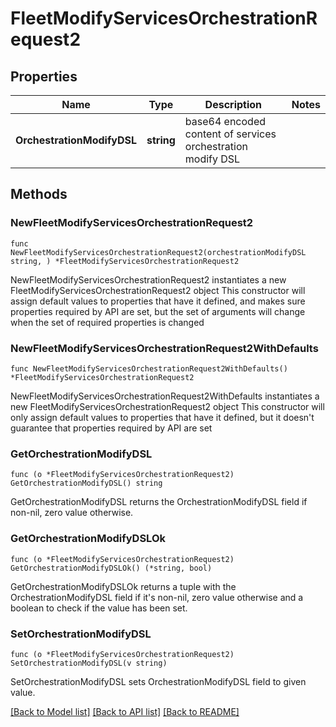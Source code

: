 # FleetModifyServicesOrchestrationRequest2

## Properties

Name | Type | Description | Notes
------------ | ------------- | ------------- | -------------
**OrchestrationModifyDSL** | **string** | base64 encoded content of services orchestration modify DSL | 

## Methods

### NewFleetModifyServicesOrchestrationRequest2

`func NewFleetModifyServicesOrchestrationRequest2(orchestrationModifyDSL string, ) *FleetModifyServicesOrchestrationRequest2`

NewFleetModifyServicesOrchestrationRequest2 instantiates a new FleetModifyServicesOrchestrationRequest2 object
This constructor will assign default values to properties that have it defined,
and makes sure properties required by API are set, but the set of arguments
will change when the set of required properties is changed

### NewFleetModifyServicesOrchestrationRequest2WithDefaults

`func NewFleetModifyServicesOrchestrationRequest2WithDefaults() *FleetModifyServicesOrchestrationRequest2`

NewFleetModifyServicesOrchestrationRequest2WithDefaults instantiates a new FleetModifyServicesOrchestrationRequest2 object
This constructor will only assign default values to properties that have it defined,
but it doesn't guarantee that properties required by API are set

### GetOrchestrationModifyDSL

`func (o *FleetModifyServicesOrchestrationRequest2) GetOrchestrationModifyDSL() string`

GetOrchestrationModifyDSL returns the OrchestrationModifyDSL field if non-nil, zero value otherwise.

### GetOrchestrationModifyDSLOk

`func (o *FleetModifyServicesOrchestrationRequest2) GetOrchestrationModifyDSLOk() (*string, bool)`

GetOrchestrationModifyDSLOk returns a tuple with the OrchestrationModifyDSL field if it's non-nil, zero value otherwise
and a boolean to check if the value has been set.

### SetOrchestrationModifyDSL

`func (o *FleetModifyServicesOrchestrationRequest2) SetOrchestrationModifyDSL(v string)`

SetOrchestrationModifyDSL sets OrchestrationModifyDSL field to given value.



[[Back to Model list]](../README.md#documentation-for-models) [[Back to API list]](../README.md#documentation-for-api-endpoints) [[Back to README]](../README.md)



